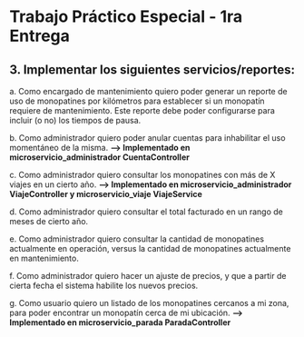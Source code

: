 <h1>Trabajo Práctico Especial - 1ra Entrega</h1>

<h2>3. Implementar los siguientes servicios/reportes:</h2>

a. Como encargado de mantenimiento quiero poder generar un reporte de uso de monopatines por
kilómetros para establecer si un monopatín requiere de mantenimiento. Este reporte debe poder
configurarse para incluir (o no) los tiempos de pausa.

b. Como administrador quiero poder anular cuentas para inhabilitar el uso momentáneo de la
misma.
**--> Implementado en microservicio_administrador CuentaController**

c. Como administrador quiero consultar los monopatines con más de X viajes en un cierto año.
**--> Implementado en microservicio_administrador ViajeController y microservicio_viaje ViajeService**

d. Como administrador quiero consultar el total facturado en un rango de meses de cierto año.

e. Como administrador quiero consultar la cantidad de monopatines actualmente en operación,
versus la cantidad de monopatines actualmente en mantenimiento.

f. Como administrador quiero hacer un ajuste de precios, y que a partir de cierta fecha el sistema
habilite los nuevos precios.

g. Como usuario quiero un listado de los monopatines cercanos a mi zona, para poder encontrar
un monopatín cerca de mi ubicación.
**--> Implementado en microservicio_parada ParadaController**
